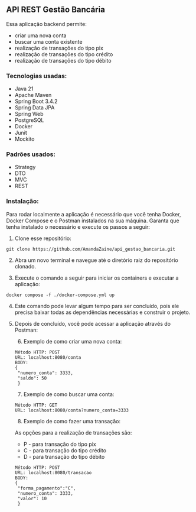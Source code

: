 ## API REST Gestão Bancária

Essa aplicação backend permite:
* criar uma nova conta
* buscar uma conta existente
* realização de transações do tipo pix
* realização de transações do tipo crédito
* realização de transações do tipo débito

### Tecnologias usadas:
* Java 21
* Apache Maven
* Spring Boot 3.4.2
* Spring Data JPA
* Spring Web
* PostgreSQL
* Docker
* Junit
* Mockito

### Padrões usados:
* Strategy
* DTO
* MVC
* REST

### Instalação:
Para rodar localmente a aplicação é necessário que você tenha Docker, Docker Compose e o Postman instalados na sua máquina.
Garanta que tenha instalado o necessário e execute os passos a seguir:

1. Clone esse repositório:
```
git clone https://github.com/AmandaZaine/api_gestao_bancaria.git
```

2. Abra um novo terminal e navegue até o diretório raiz do repositório clonado.


3. Execute o comando a seguir para iniciar os containers e executar a aplicação:
```
docker compose -f ./docker-compose.yml up
```

4. Este comando pode levar algum tempo para ser concluído, pois ele precisa baixar todas as dependências necessárias e construir o projeto. 


5. Depois de concluído, você pode acessar a aplicação através do Postman:

   6. Exemplo de como criar uma nova conta: 
   
   ```
   Método HTTP: POST 
   URL: localhost:8080/conta
   BODY:
   {
    "numero_conta": 3333,
    "saldo": 50
    }
   ```
   7. Exemplo de como buscar uma conta:
   ```
   Método HTTP: GET
   URL: localhost:8080/conta?numero_conta=3333
   ```
   8. Exemplo de como fazer uma transação:
   
    As opções para a realização de transações são:
    * P - para transação do tipo pix
    * C - para transação do tipo crédito
    * D - para transação do tipo débito
   ```
   Método HTTP: POST 
   URL: localhost:8080/transacao
   BODY: 
   {
    "forma_pagamento":"C", 
    "numero_conta": 3333, 
    "valor": 10
    }
   ```
   












